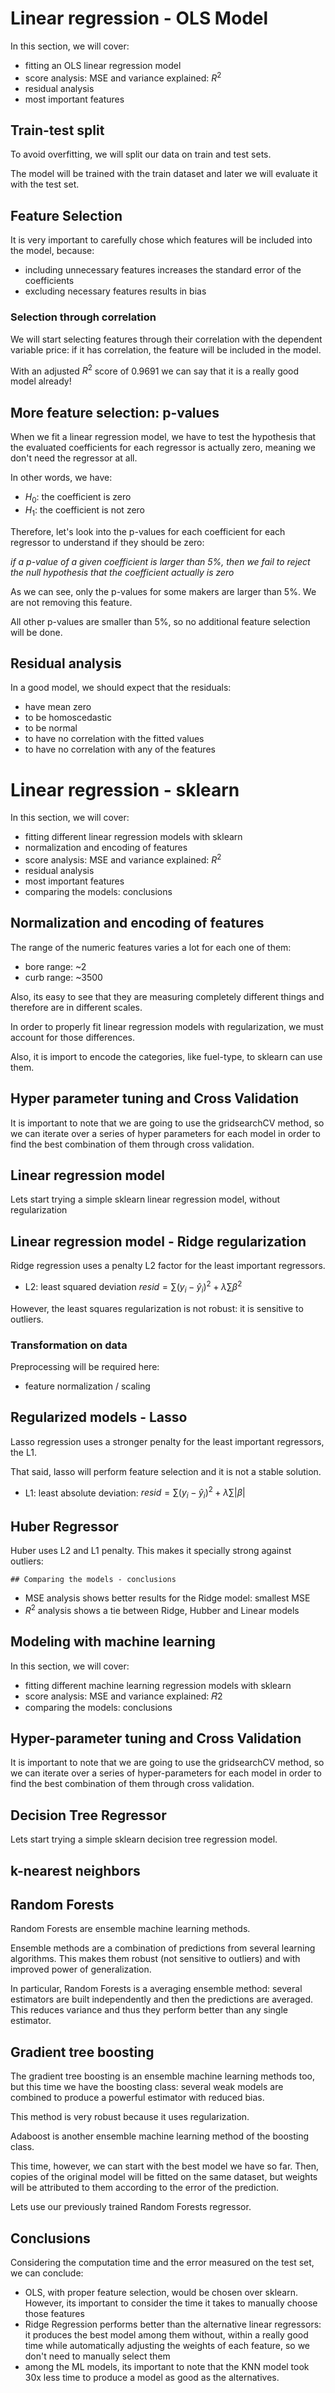 # Linear regression - OLS Model

In this section, we will cover:

- fitting an OLS linear regression model
- score analysis: MSE and variance explained: $R^2$
- residual analysis
- most important features


## Train-test split

To avoid overfitting, we will split our data on train and test sets.

The model will be trained with the train dataset and later we will evaluate it with the test set.

## Feature Selection

It is very important to carefully chose which features will be included into the model, because:

- including unnecessary features increases the standard error of the coefficients
- excluding necessary features results in bias

### Selection through correlation

We will start selecting features through their correlation with the dependent variable price: if it has correlation, the feature will be included in the model.


With an adjusted $R^2$ score of 0.9691 we can say that it is a really good model already!


## More feature selection: p-values

When we fit a linear regression model, we have to test the hypothesis that the evaluated coefficients for each regressor is actually zero, meaning we don't need the regressor at all.

In other words, we have:

- $H_0$: the coefficient is zero
- $H_1$: the coefficient is not zero

Therefore, let's look into the p-values for each coefficient for each regressor to understand if they should be zero:

*if a p-value of a given coefficient is larger than 5%, then we fail to reject the null hypothesis that the coefficient actually is zero*

As we can see, only the p-values for some makers are larger than 5%. We are not removing this feature.

All other p-values are smaller than 5%, so no additional feature selection will be done.


## Residual analysis

In a good model, we should expect that the residuals:

- have mean zero
- to be homoscedastic
- to be normal
- to have no correlation with the fitted values
- to have no correlation with any of the features


# Linear regression - sklearn

In this section, we will cover:

- fitting different linear regression models with sklearn
- normalization and encoding of features
- score analysis: MSE and variance explained: $R^2$
- residual analysis
- most important features
- comparing the models: conclusions


## Normalization and encoding of features

The range of the numeric features varies a lot for each one of them:

- bore range: ~2
- curb range: ~3500

Also, its easy to see that they are measuring completely different things and therefore are in different scales.

In order to properly fit linear regression models with regularization, we must account for those differences.

Also, it is import to encode the categories, like fuel-type, to sklearn can use them.


## Hyper parameter tuning and Cross Validation

It is important to note that we are going to use the gridsearchCV method, so we can iterate over a series of hyper parameters for each model in order to find the best combination of them through cross validation.

## Linear regression model

Lets start trying a simple sklearn linear regression model, without regularization


## Linear regression model - Ridge regularization

Ridge regression uses a penalty L2 factor for the least important regressors.

- L2: least squared deviation $resid = \sum{(y_i - \hat y_i)^2} + \lambda \sum{\beta^2}$

However, the least squares regularization is not robust: it is sensitive to outliers.


### Transformation on data

Preprocessing will be required here:

- feature normalization / scaling

## Regularized models - Lasso

Lasso regression uses a stronger penalty for the least important regressors, the L1.

That said, lasso will perform feature selection and it is not a stable solution.

- L1: least absolute deviation: $resid = \sum{(y_i - \hat y_i)^2} + \lambda \sum{|\beta|}$


## Huber Regressor

Huber uses L2 and L1 penalty. This makes it specially strong against outliers:

    ## Comparing the models - conclusions

- MSE analysis shows better results for the Ridge model: smallest MSE
- $R^2$ analysis shows a tie between Ridge, Hubber and Linear models


## Modeling with machine learning

In this section, we will cover:

- fitting different machine learning regression models with sklearn
- score analysis: MSE and variance explained: 𝑅2
- comparing the models: conclusions

## Hyper-parameter tuning and Cross Validation

It is important to note that we are going to use the gridsearchCV method, so we can iterate over a series of hyper-parameters for each model in order to find the best combination of them through cross validation.

## Decision Tree Regressor


Lets start trying a simple sklearn decision tree regression model.


## k-nearest neighbors


## Random Forests

Random Forests are ensemble machine learning methods.

Ensemble methods are a combination of predictions from several learning algorithms. This makes them robust (not sensitive to outliers) and with improved power of generalization.

In particular, Random Forests is a averaging ensemble method: several estimators are built independently and then the predictions are averaged. This reduces variance and thus they perform better than any single estimator.


## Gradient tree boosting


The gradient tree boosting is an ensemble machine learning methods too, but this time we have the boosting class: several weak models are combined to produce a powerful estimator with reduced bias.

This method is very robust because it uses regularization.


Adaboost is another ensemble machine learning method of the boosting class.

This time, however, we can start with the best model we have so far. Then, copies of the original model will be fitted on the same dataset, but weights will be attributed to them according to the error of the prediction.

Lets use our previously trained Random Forests regressor.

## Conclusions

Considering the computation time and the error measured on the test set, we can conclude:

- OLS, with proper feature selection, would be chosen over sklearn. However, its important to consider the time it takes to manually choose those features
- Ridge Regression performs better than the alternative linear regressors: it produces the best model among them without, within a really good time while automatically adjusting the weights of each feature, so we don't need to manually select them
- among the ML models, its important to note that the KNN model took 30x less time to produce a model as good as the alternatives.
